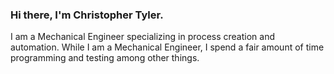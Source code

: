 
### Hi there, I'm Christopher Tyler.

I am a Mechanical Engineer specializing in process creation and automation.
While I am a Mechanical Engineer, I spend a fair amount of time programming and
testing among other things.
